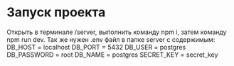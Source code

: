 # Запуск проекта
Открыть в терминале /server, выполнить команду npm i, затем команду npm run dev. Так же нужен .env файл в папке server с содержимым:
DB_HOST = localhost
DB_PORT = 5432
DB_USER = postgres
DB_PASSWORD = root
DB_NAME = postgres
SECRET_KEY = secret_key